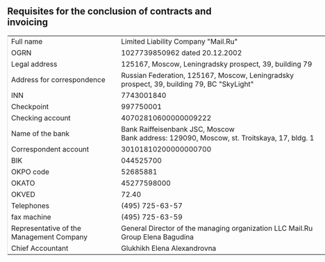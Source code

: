 Requisites for the conclusion of contracts and invoicing
--------------------------------------------------------

<table style="box-sizing: border-box; outline: 0px; border: 1px solid rgb(221, 221, 221); text-align: left; border-collapse: collapse; width: 739.2px;"><tbody><tr><td>Full name</td><td>Limited Liability Company "Mail.Ru"</td></tr><tr><td>OGRN</td><td>1027739850962 dated 20.12.2002</td></tr><tr><td>Legal address</td><td>125167, Moscow, Leningradsky prospect, 39, building 79</td></tr><tr><td>Address for correspondence</td><td>Russian Federation, 125167, Moscow, Leningradsky prospect, 39, building 79, BC "SkyLight"</td></tr><tr><td>INN</td><td>7743001840</td></tr><tr><td>Checkpoint</td><td>997750001</td></tr><tr><td>Checking account</td><td>40702810600000009222<br></td></tr><tr><td>Name of the bank</td><td>Bank Raiffeisenbank JSC, Moscow<br>Bank address: 129090, Moscow, st. Troitskaya, 17, bldg. 1</td></tr><tr><td>Correspondent account</td><td>30101810200000000700<br></td></tr><tr><td>BIK</td><td>044525700<br></td></tr><tr><td>OKPO code</td><td>52685881</td></tr><tr><td>OKATO</td><td>45277598000</td></tr><tr><td>OKVED</td><td>72.40</td></tr><tr><td>Telephones</td><td>(495) 725-63-57</td></tr><tr><td>fax machine</td><td>(495) 725-63-59</td></tr><tr><td>Representative of the Management Company</td><td>General Director of the managing organization LLC Mail.Ru Group Elena Bagudina</td></tr><tr><td>Chief Accountant</td><td>Glukhikh Elena Alexandrovna</td></tr></tbody></table>